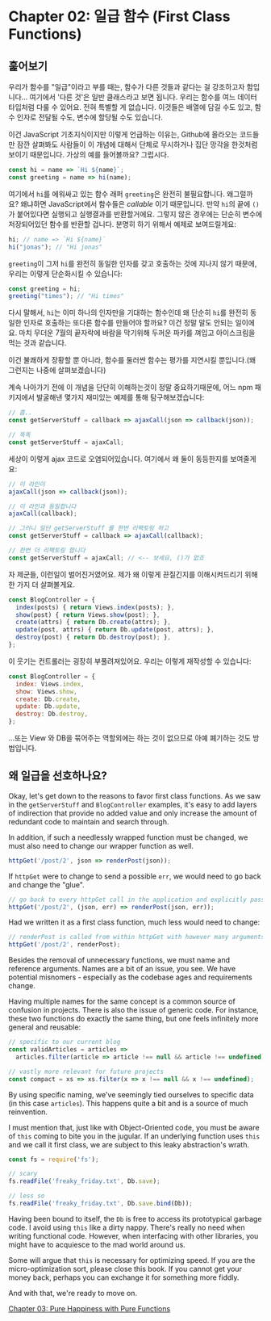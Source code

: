# Chapter 02: 일급 함수 (First Class Functions)

## 훑어보기

우리가 함수를 "일급"이라고 부를 때는, 함수가 다른 것들과 같다는 걸 강조하고자 함입니다... 여기에서 '다른 것'은 일반 클래스라고 보면 됩니다. 우리는 함수를 여느 데이터 타입처럼 다룰 수 있어요. 전혀 특별할 게 없습니다. 이것들은 배열에 담길 수도 있고, 함수 인자로 전달될 수도, 변수에 할당될 수도 있습니다.

이건 JavaScript 기초지식이지만 이렇게 언급하는 이유는, Github에 올라오는 코드들만 잠깐 살펴봐도 사람들이 이 개념에 대해서 단체로 무시하거나 집단 망각을 한것처럼 보이기 때문입니다. 가상의 예를 들어볼까요? 그럽시다.

```js
const hi = name => `Hi ${name}`;
const greeting = name => hi(name);
```

여기에서 `hi`를 에워싸고 있는 함수 래퍼 `greeting`은 완전히 불필요합니다. 왜그럴까요? 왜냐하면 JavaScript에서 함수들은 *callable* 이기 때문입니다. 만약 `hi`의 끝에 `()`가 붙어있다면 실행되고 실행결과를 반환할거에요. 그렇지 않은 경우에는 단순히 변수에 저장되어있던 함수를 반환할 겁니다. 분명히 하기 위해서 예제로 보여드릴게요:

```js
hi; // name => `Hi ${name}`
hi("jonas"); // "Hi jonas"
```

`greeting`이 그저 `hi`를 완전히 동일한 인자를 갖고 호출하는 것에 지나지 않기 때문에, 우리는 이렇게 단순화시킬 수 있습니다:

```js
const greeting = hi;
greeting("times"); // "Hi times"
```

다시 말해서, `hi`는 이미 하나의 인자만을 기대하는 함수인데 왜 단순히 `hi`를 완전히 동일한 인자로 호출하는 또다른 함수를 만들어야 할까요? 이건 정말 말도 안되는 일이에요. 마치 무더운 7월의 끝자락에 바람을 막기위해 두꺼운 파카를 껴입고 아이스크림을 먹는 것과 같습니다.

이건 불쾌하게 장황할 뿐 아니라, 함수를 둘러싼 함수는 평가를 지연시킬 뿐입니다.(왜 그런지는 나중에 살펴보겠습니다)

계속 나아가기 전에 이 개념을 단단히 이해하는것이 정말 중요하기때문에, 어느 npm 패키지에서 발굴해낸 몇가지 재미있는 예제를 통해 탐구해보겠습니다:

```js
// 흠..
const getServerStuff = callback => ajaxCall(json => callback(json));

// 똑똑
const getServerStuff = ajaxCall;
```

세상이 이렇게 ajax 코드로 오염되어있습니다. 여기에서 왜 둘이 동등한지를 보여줄게요:

```js
// 이 라인이
ajaxCall(json => callback(json));

// 이 라인과 동일합니다
ajaxCall(callback);

// 그러니 일단 getServerStuff 를 한번 리팩토링 하고 
const getServerStuff = callback => ajaxCall(callback);

// 한번 더 리팩토링 합니다
const getServerStuff = ajaxCall; // <-- 보세요, ()가 없죠
```

자 제군들, 이런일이 벌어진거였어요. 제가 왜 이렇게 끈질긴지를 이해시켜드리기 위해 한 가지 더 살펴볼게요.

```js
const BlogController = {
  index(posts) { return Views.index(posts); },
  show(post) { return Views.show(post); },
  create(attrs) { return Db.create(attrs); },
  update(post, attrs) { return Db.update(post, attrs); },
  destroy(post) { return Db.destroy(post); },
};
```

이 웃기는 컨트롤러는 굉장히 부풀려져있어요. 우리는 이렇게 재작성할 수 있습니다:

```js
const BlogController = {
  index: Views.index,
  show: Views.show,
  create: Db.create,
  update: Db.update,
  destroy: Db.destroy,
};
```

...또는 View 와 DB을 묶어주는 역할외에는 하는 것이 없으므로 아예 폐기하는 것도 방법입니다.

## 왜 일급을 선호하나요?

Okay, let's get down to the reasons to favor first class functions. As we saw in the `getServerStuff` and `BlogController` examples, it's easy to add layers of indirection that provide no added value and only increase the amount of redundant code to maintain and search through.

In addition, if such a needlessly wrapped function must be changed, we must also need to change our wrapper function as well.

```js
httpGet('/post/2', json => renderPost(json));
```

If `httpGet` were to change to send a possible `err`, we would need to go back and change the "glue".

```js
// go back to every httpGet call in the application and explicitly pass err along.
httpGet('/post/2', (json, err) => renderPost(json, err));
```

Had we written it as a first class function, much less would need to change:

```js
// renderPost is called from within httpGet with however many arguments it wants
httpGet('/post/2', renderPost);
```

Besides the removal of unnecessary functions, we must name and reference arguments. Names are a bit of an issue, you see. We have potential misnomers - especially as the codebase ages and requirements change.

Having multiple names for the same concept is a common source of confusion in projects. There is also the issue of generic code. For instance, these two functions do exactly the same thing, but one feels infinitely more general and reusable:

```js
// specific to our current blog
const validArticles = articles =>
  articles.filter(article => article !== null && article !== undefined),

// vastly more relevant for future projects
const compact = xs => xs.filter(x => x !== null && x !== undefined);
```

By using specific naming, we've seemingly tied ourselves to specific data (in this case `articles`). This happens quite a bit and is a source of much reinvention.

I must mention that, just like with Object-Oriented code, you must be aware of `this` coming to bite you in the jugular. If an underlying function uses `this` and we call it first class, we are subject to this leaky abstraction's wrath.

```js
const fs = require('fs');

// scary
fs.readFile('freaky_friday.txt', Db.save);

// less so
fs.readFile('freaky_friday.txt', Db.save.bind(Db));
```

Having been bound to itself, the `Db` is free to access its prototypical garbage code. I avoid using `this` like a dirty nappy. There's really no need when writing functional code. However, when interfacing with other libraries, you might have to acquiesce to the mad world around us.

Some will argue that `this` is necessary for optimizing speed. If you are the micro-optimization sort, please close this book. If you cannot get your money back, perhaps you can exchange it for something more fiddly.

And with that, we're ready to move on.

[Chapter 03: Pure Happiness with Pure Functions](ch03.md)

